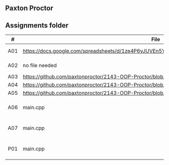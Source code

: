 ## Paxton Proctor

## Assignments folder

|   #   | File     | Description                      |
| :---: | -------- | -------------------------------- |
|   A01   |https://docs.google.com/spreadsheets/d/1ze4P6yJUVEn5Y1wZLXW2LwMjW1EbyMlC1t6ldwFu_0A/edit#gid=0 | Establishing communication |
|   A02   | no file needed | Establishing communication |
|   A03   | https://github.com/paxtonproctor/2143-OOP-Proctor/blob/main/Assignments/A03/main.cpp | Comments |
|   A04   | https://github.com/paxtonproctor/2143-OOP-Proctor/blob/main/Assignments/A04/Banner | Banner |
|   A05  | https://github.com/paxtonproctor/2143-OOP-Proctor/blob/main/Assignments/A05/README.md | Vocab |
|   A06   | main.cpp | Main driver of my list program . |
|   A07   | main.cpp | Main driver of my list program . |
|   P01   | main.cpp | Main driver of my list program . |
